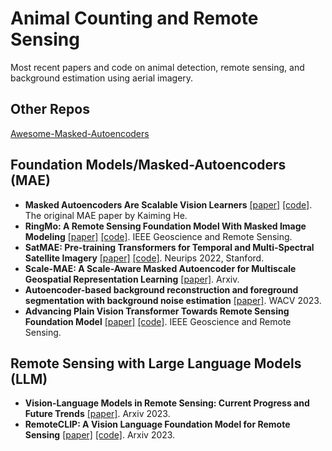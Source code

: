 # Animal Counting and Remote Sensing
Most recent papers and code on animal detection, remote sensing, and background estimation using aerial imagery.

## Other Repos
 [Awesome-Masked-Autoencoders](https://github.com/EdisonLeeeee/Awesome-Masked-Autoencoders)

## Foundation Models/Masked-Autoencoders (MAE)
* **Masked Autoencoders Are Scalable Vision Learners** [[paper]](https://arxiv.org/abs/2111.06377) [[code]](https://github.com/facebookresearch/mae). The original MAE paper by Kaiming He.
* **RingMo: A Remote Sensing Foundation Model With Masked Image Modeling** [[paper]](https://ieeexplore.ieee.org/abstract/document/9844015) [[code]](https://github.com/facebookresearch/mae). IEEE Geoscience and Remote Sensing.
* **SatMAE: Pre-training Transformers for Temporal and Multi-Spectral Satellite Imagery** [[paper]](https://arxiv.org/abs/2207.08051) [[code]](https://sustainlab-group.github.io/SatMAE/). Neurips 2022, Stanford.
* **Scale-MAE: A Scale-Aware Masked Autoencoder for Multiscale Geospatial Representation Learning** [[paper]](https://arxiv.org/abs/2212.14532). Arxiv.
* **Autoencoder-based background reconstruction and foreground segmentation with background noise estimation** [[paper]](https://arxiv.org/abs/2112.08001). WACV 2023.
* **Advancing Plain Vision Transformer Towards Remote Sensing Foundation Model** [[paper]](https://arxiv.org/abs/2208.03987) [[code]](https://github.com/ViTAE-Transformer/Remote-Sensing-RVSA). IEEE Geoscience and Remote Sensing.

## Remote Sensing with Large Language Models (LLM)
* **Vision-Language Models in Remote Sensing: Current Progress and Future Trends** [[paper]](https://arxiv.org/abs/2305.05726). Arxiv 2023.
* **RemoteCLIP: A Vision Language Foundation Model for Remote Sensing** [[paper]](https://arxiv.org/abs/2305.05726) [[code]](https://github.com/ChenDelong1999/RemoteCLIP). Arxiv 2023.
